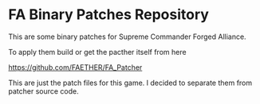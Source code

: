 # FA Binary Patches Repository

This are some binary patches for Supreme Commander Forged Alliance. 

To apply them build or get the pacther itself from here

https://github.com/FAETHER/FA_Patcher

This are just the patch files for this game. I decided to separate them from patcher source code. 

